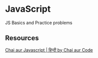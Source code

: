 # JavaScript

JS Basics and Practice problems

## Resources
[Chai aur Javascript | हिन्दी by Chai aur Code](https://www.youtube.com/playlist?list=PLu71SKxNbfoBuX3f4EOACle2y-tRC5Q37)